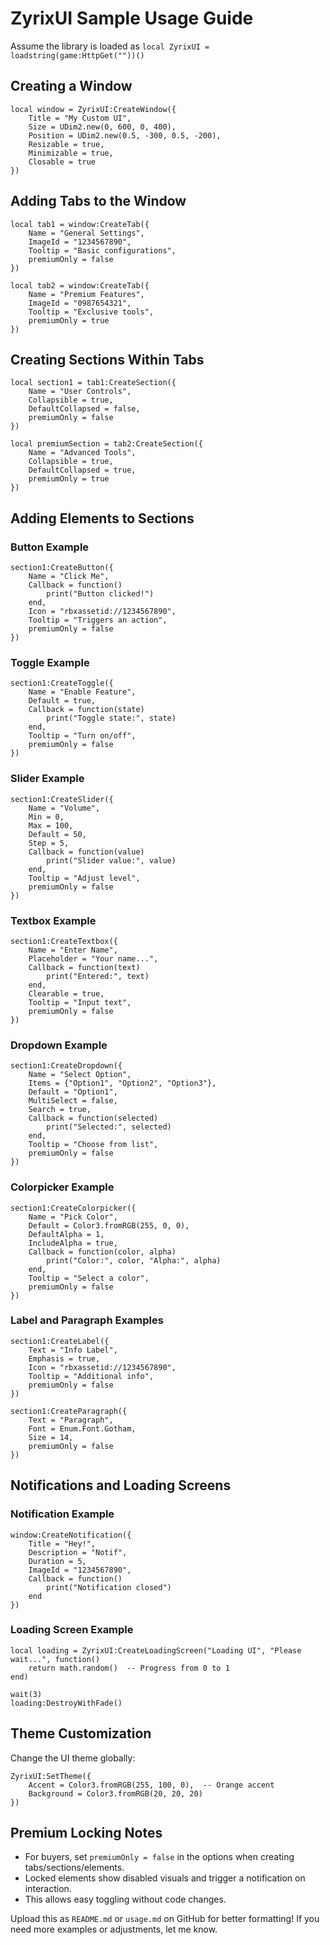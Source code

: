 # ZyrixUI Sample Usage Guide

Assume the library is loaded as `local ZyrixUI = loadstring(game:HttpGet(""))()`

## Creating a Window

```
local window = ZyrixUI:CreateWindow({
    Title = "My Custom UI",
    Size = UDim2.new(0, 600, 0, 400),
    Position = UDim2.new(0.5, -300, 0.5, -200),
    Resizable = true,
    Minimizable = true,
    Closable = true
})
```

## Adding Tabs to the Window

```
local tab1 = window:CreateTab({
    Name = "General Settings",
    ImageId = "1234567890",
    Tooltip = "Basic configurations",
    premiumOnly = false
})

local tab2 = window:CreateTab({
    Name = "Premium Features",
    ImageId = "0987654321",
    Tooltip = "Exclusive tools",
    premiumOnly = true
})
```

## Creating Sections Within Tabs

```
local section1 = tab1:CreateSection({
    Name = "User Controls",
    Collapsible = true,
    DefaultCollapsed = false,
    premiumOnly = false
})

local premiumSection = tab2:CreateSection({
    Name = "Advanced Tools",
    Collapsible = true,
    DefaultCollapsed = true,
    premiumOnly = true
})
```

## Adding Elements to Sections

### Button Example

```
section1:CreateButton({
    Name = "Click Me",
    Callback = function()
        print("Button clicked!")
    end,
    Icon = "rbxassetid://1234567890",
    Tooltip = "Triggers an action",
    premiumOnly = false
})
```

### Toggle Example

```
section1:CreateToggle({
    Name = "Enable Feature",
    Default = true,
    Callback = function(state)
        print("Toggle state:", state)
    end,
    Tooltip = "Turn on/off",
    premiumOnly = false
})
```

### Slider Example

```
section1:CreateSlider({
    Name = "Volume",
    Min = 0,
    Max = 100,
    Default = 50,
    Step = 5,
    Callback = function(value)
        print("Slider value:", value)
    end,
    Tooltip = "Adjust level",
    premiumOnly = false
})
```

### Textbox Example

```
section1:CreateTextbox({
    Name = "Enter Name",
    Placeholder = "Your name...",
    Callback = function(text)
        print("Entered:", text)
    end,
    Clearable = true,
    Tooltip = "Input text",
    premiumOnly = false
})
```

### Dropdown Example

```
section1:CreateDropdown({
    Name = "Select Option",
    Items = {"Option1", "Option2", "Option3"},
    Default = "Option1",
    MultiSelect = false,
    Search = true,
    Callback = function(selected)
        print("Selected:", selected)
    end,
    Tooltip = "Choose from list",
    premiumOnly = false
})
```

### Colorpicker Example

```
section1:CreateColorpicker({
    Name = "Pick Color",
    Default = Color3.fromRGB(255, 0, 0),
    DefaultAlpha = 1,
    IncludeAlpha = true,
    Callback = function(color, alpha)
        print("Color:", color, "Alpha:", alpha)
    end,
    Tooltip = "Select a color",
    premiumOnly = false
})
```

### Label and Paragraph Examples

```
section1:CreateLabel({
    Text = "Info Label",
    Emphasis = true,
    Icon = "rbxassetid://1234567890",
    Tooltip = "Additional info",
    premiumOnly = false
})

section1:CreateParagraph({
    Text = "Paragraph",
    Font = Enum.Font.Gotham,
    Size = 14,
    premiumOnly = false
})
```

## Notifications and Loading Screens

### Notification Example

```
window:CreateNotification({
    Title = "Hey!",
    Description = "Notif",
    Duration = 5,
    ImageId = "1234567890",
    Callback = function()
        print("Notification closed")
    end
})
```

### Loading Screen Example

```
local loading = ZyrixUI:CreateLoadingScreen("Loading UI", "Please wait...", function()
    return math.random()  -- Progress from 0 to 1
end)

wait(3)
loading:DestroyWithFade()
```

## Theme Customization

Change the UI theme globally:

```
ZyrixUI:SetTheme({
    Accent = Color3.fromRGB(255, 100, 0),  -- Orange accent
    Background = Color3.fromRGB(20, 20, 20)
})
```

## Premium Locking Notes

- For buyers, set `premiumOnly = false` in the options when creating tabs/sections/elements.
- Locked elements show disabled visuals and trigger a notification on interaction.
- This allows easy toggling without code changes.

Upload this as `README.md` or `usage.md` on GitHub for better formatting! If you need more examples or adjustments, let me know.
